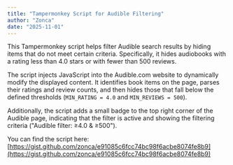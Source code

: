 ```yaml
---
title: "Tampermonkey Script for Audible Filtering"
author: "Zonca"
date: "2025-11-01"
---
```


This Tampermonkey script helps filter Audible search results by hiding items that do not meet certain criteria. Specifically, it hides audiobooks with a rating less than 4.0 stars or with fewer than 500 reviews.

The script injects JavaScript into the Audible.com website to dynamically modify the displayed content. It identifies book items on the page, parses their ratings and review counts, and then hides those that fall below the defined thresholds (`MIN_RATING = 4.0` and `MIN_REVIEWS = 500`).

Additionally, the script adds a small badge to the top right corner of the Audible page, indicating that the filter is active and showing the filtering criteria ("Audible filter: ≥4.0 & ≥500").

You can find the script here: [https://gist.github.com/zonca/e91085c6fcc74bc98f6acbe8074fe8b9](https://gist.github.com/zonca/e91085c6fcc74bc98f6acbe8074fe8b9)
